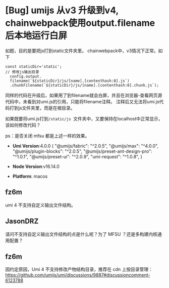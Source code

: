 # [Bug] umijs 从v3 升级到v4, chainwebpack使用output.filename 后本地运行白屏

如题，目的是要把js打到static文件夹里。
chainwebpack中，v3情况下正常。如下

```
const staticDir='static';
// 修改js输出目录
  config.output.
  filename(`${staticDir}/js/[name].[contenthash:8].js`)
  .chunkFilename(`${staticDir}/js/[name].[contenthash:8].chunk.js`);
```

同样的代码在升级后，如果用了到filename就会白屏，并且在浏览器-查看网页源代码中，未看到对umi.js的引用，只能将filename注释。
注释后又无法将umi.js代码打到js文件夹里，而是在根目录。

如果既要将umi.js打到`/static/js `文件夹中，又要保持在localhost中正常显示，该如何修改代码？

ps：是否关闭 mfsu 都是上述一样的效果。

- **Umi Version**:4.0.0
  (
  "@umijs/fabric": "^2.0.5",
  "@umijs/max": "^4.0.0",
  "@umijs/plugin-blocks": "^2.0.5",
  "@umijs/preset-ant-design-pro": "^1.0.1",
  "@umijs/preset-ui": "^2.0.9",
  "umi-request": "^1.0.8",
  )

- **Node Version**:v16.14.0
- **Platform**: macos

## fz6m

umi 4 不支持自定义输出文件结构。

## JasonDRZ

请问不支持自定义输出文件结构的点是什么呢？为了 MFSU ？还是多构建内核通用配置？

## fz6m

因约定原因，Umi 4 不支持修改产物结构目录，推荐在 cdn 上按目录管理：https://github.com/umijs/umi/discussions/9887#discussioncomment-6123788

